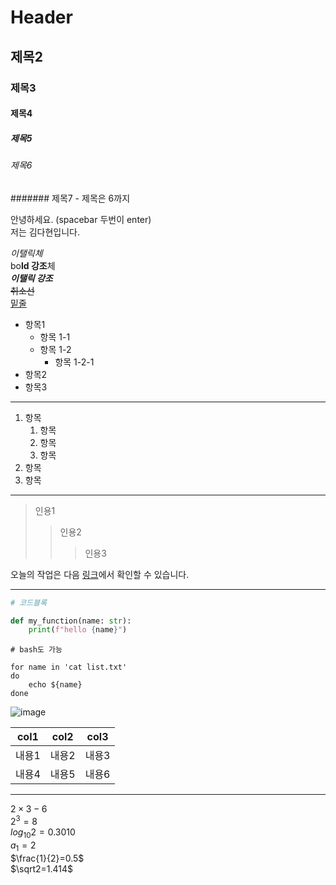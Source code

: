 # Header
## 제목2
### 제목3
#### 제목4
##### 제목5
###### 제목6
####### 제목7 - 제목은 6까지

안녕하세요.  (spacebar 두번이 enter)  
저는 김다현입니다.

*이탤릭체*  
bo**ld 강조**체  
***이탤릭 강조***  
~~취소선~~  
<u>밑줄</u>


- 항목1  
    - 항목 1-1  
    - 항목 1-2  
        - 항목 1-2-1
- 항목2
- 항목3  

***
1. 항목
    1. 항목
    1. 항목
    1. 항목
2. 항목
3. 항목


***

>인용1
>>인용2
>>>인용3

오늘의 작업은 다음 [링크](http://google.com)에서 확인할 수 있습니다.

***

```python
# 코드블록

def my_function(name: str):
    print(f"hello {name}")

```

```shell
# bash도 가능

for name in 'cat list.txt'
do
    echo ${name}
done
```

![image](https://i.namu.wiki/i/d8OOKRzCFLYZROlaDMbne86g_uFmj-0zMAKDGlNVmZEj1o0uK8_j4zwTKo29wRgHqqLYZ6RpP7f1QJoZm_6HCA.webp
)

|col1|col2|col3|  
|----|----|----|  
|내용1|내용2|내용3|
|내용4|내용5|내용6|

***

$2\times3-6$  
${2}^{3}=8$  
${log}_{10}2=0.3010$  
${a}_{1}=2$  
$\frac{1}{2}=0.5$  
$\sqrt2=1.414$